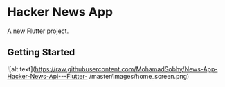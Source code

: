 # Hacker News App

A new Flutter project.

## Getting Started

![alt text](https://raw.githubusercontent.com/MohamadSobhy/News-App-Hacker-News-Api---Flutter-
/master/images/home_screen.png)
